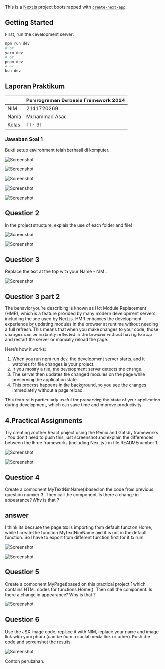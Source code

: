 This is a [Next.js](https://nextjs.org/) project bootstrapped with [`create-next-app`](https://github.com/vercel/next.js/tree/canary/packages/create-next-app).

## Getting Started

First, run the development server:

```bash
npm run dev
# or
yarn dev
# or
pnpm dev
# or
bun dev
```
## Laporan Praktikum

|  | Pemrograman Berbasis Framework 2024 |
|--|--|
| NIM |  2141720269|
| Nama |  Muhammad Asad |
| Kelas | TI - 3I |


### Jawaban Soal 1

Bukti setup environment telah berhasil di  komputer..

![Screenshot](assets/01.png)

![Screenshot](assets/02.png)

![Screenshot](assets/03.png)

![Screenshot](assets/04.png)

![Screenshot](assets/05.png)
## Question 2
In the project structure, explain the use of each folder and file!

![Screenshot](assets/06.png)

![Screenshot](assets/07.png)
## Question 3
Replace the text at the top with your Name - NIM .

![Screenshot](assets/08.png)
## Question 3 part 2

The behavior you’re describing is known as Hot Module Replacement (HMR), which is a feature provided by many modern development servers, including the one used by Next.js. HMR enhances the development experience by updating modules in the browser at runtime without needing a full refresh. This means that when you make changes to your code, those changes can be instantly reflected in the browser without having to stop and restart the server or manually reload the page.

Here’s how it works:

1. When you run npm run dev, the development server starts, and it watches for file changes in your project.
2. If you modify a file, the development server detects the change.
3. The server then updates the changed modules on the page while preserving the application state.
4. This process happens in the background, so you see the changes immediately without a page reload.

This feature is particularly useful for preserving the state of your application during development, which can save time and improve productivity.

## 4.Practical Assignments
Try creating another React project using the Remix and Gatsby frameworks . You don't need to push this, just screenshot and explain the differences between the three frameworks (including Next.js ) in file READMEnumber 1.

![Screenshot](assets/09.png)

![Screenshot](assets/10.png)
## Question 4
Create a component MyTextNimName()based on the code from previous question number 3. Then call the component. Is there a change in appearance? Why is that ?
## answer
I think its because the page.tsx is importing from default function Home, while I create the function MyTextNimName and it is not in the default function. So I have to export from different function first for it to run!

![Screenshot](assets/11.png)

![Screenshot](assets/12.png)

## Question 5
Create a component MyPage()based on this practical project 1 which contains HTML codes for functions Home(). Then call the component. Is there a change in appearance? Why is that ?

![Screenshot](assets/13.png)

## Question 6
Use the JSX image code, replace it with NIM, replace your name and image link with your photo (can be from a social media link or other). Push the code and screenshot the results.

![Screenshot](assets/14.png)

Contoh perubahan.